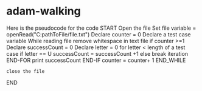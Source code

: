 # adam-walking
Here is the pseudocode for the code
START
Open the file
Set file variable = openRead("C:pathToFile/file.txt")
Declare counter = 0
Declare a test case variable 
While reading file
	remove whitespace in text file
	if counter >=1
		Declare successCount = 0
		Declare letter = 0
		for letter < length of a test case
			if letter == U
				successCount = successCount +1
			else
				break iteration
		END-FOR
		print successCount 
	END-IF
	counter = counter+ 1
	END_WHILE

	close the file
END
